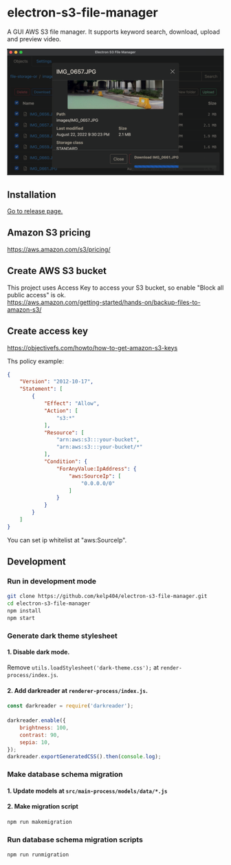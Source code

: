 # electron-s3-file-manager
A GUI AWS S3 file manager. It supports keyword search, download, upload and preview video.


![search](_screenshot/details.png)

## Installation
[Go to release page.](https://github.com/kelp404/electron-s3-file-manager/releases)


## Amazon S3 pricing
https://aws.amazon.com/s3/pricing/


## Create AWS S3 bucket
This project uses Access Key to access your S3 bucket, so enable "Block all public access" is ok.  
https://aws.amazon.com/getting-started/hands-on/backup-files-to-amazon-s3/


## Create access key
https://objectivefs.com/howto/how-to-get-amazon-s3-keys

Ths policy example:
```json
{
    "Version": "2012-10-17",
    "Statement": [
        {
            "Effect": "Allow",
            "Action": [
                "s3:*"
            ],
            "Resource": [
                "arn:aws:s3:::your-bucket",
                "arn:aws:s3:::your-bucket/*"
            ],
            "Condition": {
                "ForAnyValue:IpAddress": {
                    "aws:SourceIp": [
                        "0.0.0.0/0"
                    ]
                }
            }
        }
    ]
}
```
You can set ip whitelist at "aws:SourceIp".


## Development
### Run in development mode
```bash
git clone https://github.com/kelp404/electron-s3-file-manager.git
cd electron-s3-file-manager
npm install
npm start
```

### Generate dark theme stylesheet
#### 1. Disable dark mode.
Remove `utils.loadStylesheet('dark-theme.css');` at `render-process/index.js`.

#### 2. Add darkreader at `renderer-process/index.js`.
```js
const darkreader = require('darkreader');

darkreader.enable({
	brightness: 100,
	contrast: 90,
	sepia: 10,
});
darkreader.exportGeneratedCSS().then(console.log);
```

### Make database schema migration
#### 1. Update models at `src/main-process/models/data/*.js`
#### 2. Make migration script
```bash
npm run makemigration
```

### Run database schema migration scripts
```bash
npm run runmigration
```
